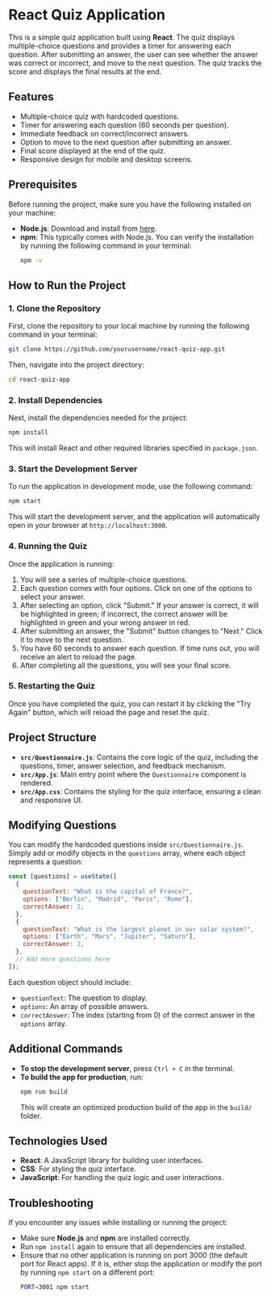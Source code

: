 # React Quiz Application

This is a simple quiz application built using **React**. The quiz displays multiple-choice questions and provides a timer for answering each question. After submitting an answer, the user can see whether the answer was correct or incorrect, and move to the next question. The quiz tracks the score and displays the final results at the end.

## Features

- Multiple-choice quiz with hardcoded questions.
- Timer for answering each question (60 seconds per question).
- Immediate feedback on correct/incorrect answers.
- Option to move to the next question after submitting an answer.
- Final score displayed at the end of the quiz.
- Responsive design for mobile and desktop screens.

## Prerequisites

Before running the project, make sure you have the following installed on your machine:

- **Node.js**: Download and install from [here](https://nodejs.org/).
- **npm**: This typically comes with Node.js. You can verify the installation by running the following command in your terminal:
  ```bash
  npm -v
  ```

## How to Run the Project

### 1. Clone the Repository

First, clone the repository to your local machine by running the following command in your terminal:

```bash
git clone https://github.com/yourusername/react-quiz-app.git
```

Then, navigate into the project directory:

```bash
cd react-quiz-app
```

### 2. Install Dependencies

Next, install the dependencies needed for the project:

```bash
npm install
```

This will install React and other required libraries specified in `package.json`.

### 3. Start the Development Server

To run the application in development mode, use the following command:

```bash
npm start
```

This will start the development server, and the application will automatically open in your browser at `http://localhost:3000`.

### 4. Running the Quiz

Once the application is running:

1. You will see a series of multiple-choice questions.
2. Each question comes with four options. Click on one of the options to select your answer.
3. After selecting an option, click "Submit." If your answer is correct, it will be highlighted in green; if incorrect, the correct answer will be highlighted in green and your wrong answer in red.
4. After submitting an answer, the "Submit" button changes to "Next." Click it to move to the next question.
5. You have 60 seconds to answer each question. If time runs out, you will receive an alert to reload the page.
6. After completing all the questions, you will see your final score.

### 5. Restarting the Quiz

Once you have completed the quiz, you can restart it by clicking the "Try Again" button, which will reload the page and reset the quiz.

## Project Structure

- **`src/Questionnaire.js`**: Contains the core logic of the quiz, including the questions, timer, answer selection, and feedback mechanism.
- **`src/App.js`**: Main entry point where the `Questionnaire` component is rendered.
- **`src/App.css`**: Contains the styling for the quiz interface, ensuring a clean and responsive UI.

## Modifying Questions

You can modify the hardcoded questions inside `src/Questionnaire.js`. Simply add or modify objects in the `questions` array, where each object represents a question:

```js
const [questions] = useState([
  {
    questionText: "What is the capital of France?",
    options: ["Berlin", "Madrid", "Paris", "Rome"],
    correctAnswer: 2,
  },
  {
    questionText: "What is the largest planet in our solar system?",
    options: ["Earth", "Mars", "Jupiter", "Saturn"],
    correctAnswer: 2,
  },
  // Add more questions here
]);
```

Each question object should include:
- `questionText`: The question to display.
- `options`: An array of possible answers.
- `correctAnswer`: The index (starting from 0) of the correct answer in the `options` array.

## Additional Commands

- **To stop the development server**, press `Ctrl + C` in the terminal.
- **To build the app for production**, run:
  ```bash
  npm run build
  ```
  This will create an optimized production build of the app in the `build/` folder.

## Technologies Used

- **React**: A JavaScript library for building user interfaces.
- **CSS**: For styling the quiz interface.
- **JavaScript**: For handling the quiz logic and user interactions.

## Troubleshooting

If you encounter any issues while installing or running the project:

- Make sure **Node.js** and **npm** are installed correctly.
- Run `npm install` again to ensure that all dependencies are installed.
- Ensure that no other application is running on port 3000 (the default port for React apps). If it is, either stop the application or modify the port by running `npm start` on a different port:
  ```bash
  PORT=3001 npm start
  ```
